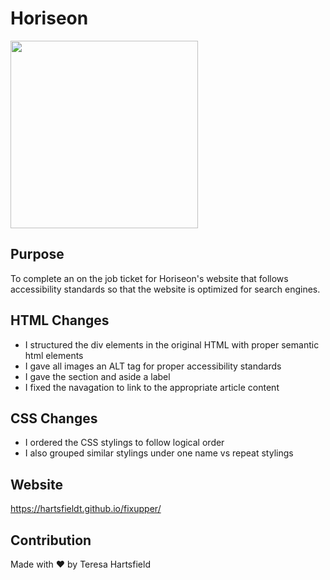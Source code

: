 # Horiseon

<img src="./assets/images/fixupperpdf.png" height="300px">

## Purpose

To complete an on the job ticket for Horiseon's website that follows accessibility standards so that the website is optimized for search engines.

## HTML Changes

- I structured the div elements in the original HTML with proper semantic html elements
- I gave all images an ALT tag for proper accessibility standards
- I gave the section and aside a label
- I fixed the navagation to link to the appropriate article content

## CSS Changes

- I ordered the CSS stylings to follow logical order
- I also grouped similar stylings under one name vs repeat stylings

## Website

https://hartsfieldt.github.io/fixupper/

## Contribution

Made with ❤️ by Teresa Hartsfield
